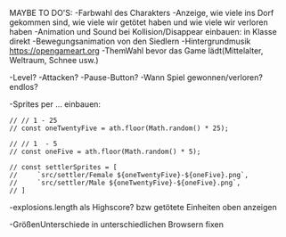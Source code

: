 MAYBE TO DO'S:
-Farbwahl des Charakters
-Anzeige, wie viele ins Dorf gekommen sind, wie viele wir getötet haben und wie viele wir verloren haben
-Animation und Sound bei Kollision/Disappear einbauen: in Klasse direkt
-Bewegungsanimation von den Siedlern
-Hintergrundmusik https://opengameart.org
-ThemWahl bevor das Game lädt(Mittelalter, Weltraum, Schnee usw.)

-Level?
-Attacken?
-Pause-Button?
-Wann Spiel gewonnen/verloren? endlos?

-Sprites per ... einbauen:

    // // 1 - 25
    // const oneTwentyFive = ath.floor(Math.random() * 25);

    // // 1  - 5
    // const oneFive = ath.floor(Math.random() * 5);

    // const settlerSprites = [
    //     `src/settler/Female ${oneTwentyFive}-${oneFive}.png`,
    //     `src/settler/Male ${oneTwentyFive}-${oneFive}.png`,
    // ]

-explosions.length als Highscore? bzw getötete Einheiten oben anzeigen

-GrößenUnterschiede in unterschiedlichen Browsern fixen
